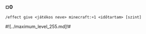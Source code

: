 ### ¤0

```
/effect give <játékos neve> minecraft:¤1 <időtartam> [szint]
```

#![../maximum_level_255.md]!#